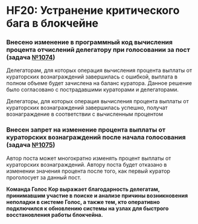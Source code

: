 # HF20: Устранение критического бага в блокчейне

### Внесено изменение в программный код вычисления процента отчислений делегатору при голосовании за пост \(задача [№1074](https://github.com/GolosChain/golos/issues/1074)\)

Делегаторам, для которых операция вычисления процента выплаты от кураторских вознаграждений завершилась с ошибкой, выплата в полном объеме будет зачислена на баланс куратора. Данное решение было согласовано с пострадавшими кураторами и делегаторами.

Делегаторы, для которых операция вычисления процента выплаты от кураторских вознаграждений завершилась успешно, получат вознаграждение в соответствии с вычисленным процентом

### Внесен запрет на изменение процента выплаты от кураторских вознаграждений после начала голосования \(задача [№1075](https://github.com/GolosChain/golos/issues/1075)\)

Автор поста может многократно изменять процент выплаты от кураторских вознаграждений. Автору поста будет отказано в изменении значения процента после того, как первый куратор проголосует за данный пост.

**Команда Голос Кор выражает благодарность делегатам, принимавшим участие в поиске и анализе причины возникновения неполадки в системе Голос, а также тем, кто оперативно подключился к обновлению системы на узлах для быстрого восстановления работы блокчейна.**


